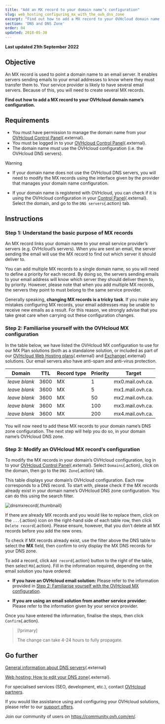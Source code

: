 ```yaml
---
title: "Add an MX record to your domain name’s configuration"
slug: web_hosting_configuring_mx_with_the_ovh_dns_zone
excerpt: "Find out how to add a MX record to your OVHcloud domain name’s configuration"
section: 'DNS and DNS Zone'
order: 04
updated: 2018-05-30
---
```


**Last updated 21th September 2022**

## Objective

An MX record is used to point a domain name to an email server. It enables servers sending emails to your email addresses to know where they must transfer them to. Your service provider is likely to have several email servers. Because of this, you will need to create several MX records.

**Find out how to add a MX record to your OVHcloud domain name’s configuration.**

## Requirements

- You must have permission to manage the domain name from your [OVHcloud Control Panel](https://ca.ovh.com/auth/?action=gotomanager&from=https://www.ovh.com/asia/&ovhSubsidiary=asia){.external}.
- You must be logged in to your [OVHcloud Control Panel](https://ca.ovh.com/auth/?action=gotomanager&from=https://www.ovh.com/asia/&ovhSubsidiary=asia){.external}.
- The domain name must use the OVHcloud configuration (i.e. the OVHcloud DNS servers).

> [!warning]
>
> - If your domain name does not use the OVHcloud DNS servers, you will need to modify the MX records using the interface given by the provider that manages your domain name configuration.
>
> - If your domain name is registered with OVHcloud, you can check if it is using the OVHcloud configuration in your [Control Panel](https://ca.ovh.com/auth/?action=gotomanager&from=https://www.ovh.com/asia/&ovhSubsidiary=asia){.external}. Select the domain, and go to the `DNS servers`{.action} tab.
>

## Instructions

### Step 1: Understand the basic purpose of MX records

An MX record links your domain name to your email service provider’s servers (e.g. OVHcloud’s servers). When you are sent an email, the server sending the email will use the MX record to find out which server it should deliver to.

You can add multiple MX records to a single domain name, so you will need to define a priority for each record. By doing so, the servers sending emails to your email address will know which server they should deliver them to, by priority. However, please note that when you add multiple MX records, the servers they point to must belong to the same service provider.

Generally speaking, **changing MX records is a tricky task**. If you make any mistakes configuring MX records, your email addresses may be unable to receive new emails as a result. For this reason, we strongly advise that you take great care when carrying out these configuration changes.

### Step 2: Familiarise yourself with the OVHcloud MX configuration

In the table below, we have listed the OVHcloud MX configuration to use for our MX Plan solutions (both as a standalone solution, or included as part of our [OVHcloud Web Hosting plans](https://www.ovhcloud.com/asia/web-hosting/){.external} and [Exchange](https://www.ovhcloud.com/en-gb/emails/hosted-exchange/){.external} solutions. Our email servers also have anti-spam and anti-virus protection.

|Domain|TTL|Record type|Priority|Target|
|---|---|---|---|---|
|*leave blank*|3600|MX|1|mx0.mail.ovh.ca.|
|*leave blank*|3600|MX|5|mx1.mail.ovh.ca.|
|*leave blank*|3600|MX|50|mx2.mail.ovh.ca.|
|*leave blank*|3600|MX|100|mx3.mail.ovh.ca.|
|*leave blank*|3600|MX|200|mx4.mail.ovh.ca.|

You will now need to add these MX records to your domain name’s DNS zone configuration. The next step will help you do so, in your domain name’s OVHcloud DNS zone.

### Step 3: Modify an OVHcloud MX record’s configuration

To modify the MX records in your domain’s OVHcloud configuration, log in to your [OVHcloud Control Panel](https://ca.ovh.com/auth/?action=gotomanager&from=https://www.ovh.com/asia/&ovhSubsidiary=asia){.external}. Select `Domains`{.action}, click on the domain, then go to the `DNS Zone`{.action} tab.

This table displays your domain’s OVHcloud configuration. Each row corresponds to a DNS record. To start with, please check if the MX records already exist in your domain name’s OVHcloud DNS zone configuration. You can do this using the search filter.

![dnsmxrecord](images/mx-records-dns-zone.png){.thumbnail}

If there are already MX records and you would like to replace them, click on the `...`{.action} icon on the right-hand side of each table row, then click `Delete record`{.action}. Please ensure, however, that you don’t delete all MX records before you add the new ones.

To check if MX records already exist, use the filter above the DNS table to select the **MX** field, then confirm to only display the MX DNS records for your DNS zone.

To add a record, click `Add record`{.action} button to the right of the table, then select `MX`{.action}. Fill in the information required, depending on the email solution you have ordered:

- **If you have an OVHcloud email solution:** Please refer to the information provided in [Step 2: Familiarise yourself with the OVHcloud MX configuration](../web_hosting_configuring_mx_with_the_ovh_dns_zone/#step-2-familiarise-yourself-with-the-ovh-mx-configuration).

- **If you are using an email solution from another service provider:** Please refer to the information given by your service provider.

Once you have entered the information, finalise the steps, then click `Confirm`{.action}.

> [!primary]
>
> The change can take 4-24 hours to fully propagate.
>

## Go further

[General information about DNS servers](../web_hosting_general_information_about_dns_servers/){.external}

[Web hosting: How to edit your DNS zone](../web_hosting_how_to_edit_my_dns_zone/){.external}.

For specialised services (SEO, development, etc.), contact [OVHcloud partners](https://partner.ovhcloud.com/asia/).

If you would like assistance using and configuring your OVHcloud solutions, please refer to our [support offers](https://www.ovhcloud.com/asia/support-levels/).

Join our community of users on <https://community.ovh.com/en/>.
